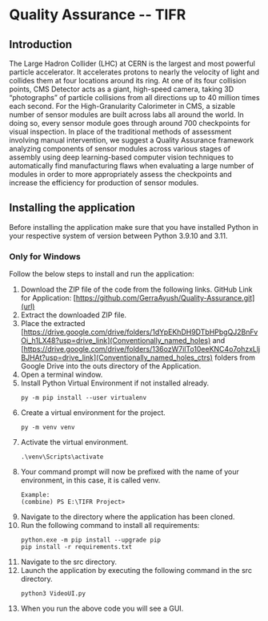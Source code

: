 # Quality Assurance -- TIFR

## Introduction

The Large Hadron Collider (LHC) at CERN is the largest and most powerful particle accelerator. It accelerates protons to nearly the velocity of light and collides them at four locations around its ring. At one of its four collision points, CMS Detector acts as a giant, high-speed camera, taking 3D “photographs” of particle collisions from all directions up to 40 million times each second. For the High-Granularity Calorimeter in CMS, a sizable number of sensor modules are built across labs all around the world. In doing so, every sensor module goes through around 700 checkpoints for visual inspection. In place of the traditional methods of assessment involving manual intervention, we suggest a Quality Assurance framework analyzing components of sensor modules across various stages of assembly using deep learning-based computer vision techniques to automatically find manufacturing flaws when evaluating a large number of modules in order to more appropriately assess the checkpoints and increase the efficiency for production of sensor modules.

## Installing the application

Before installing the application make sure that you have installed Python in your respective system of version between Python 3.9.10 and 3.11.

### Only for Windows

Follow the below steps to install and run the application:

1. Download the ZIP file of the code from the following links. GitHub Link for Application:
   [https://github.com/GerraAyush/Quality-Assurance.git](url)
2. Extract the downloaded ZIP file.
3. Place the extracted [https://drive.google.com/drive/folders/1dYpEKhDH9DTbHPbgQJ2BnFvOi_h1LX48?usp=drive_link](Conventionally_named_holes) and [https://drive.google.com/drive/folders/136ozW7ilTo10eeKNC4o7ohzxLljBJHAt?usp=drive_link](Conventionally_named_holes_ctrs) folders from Google Drive into the outs directory of the Application.
4. Open a terminal window.
5. Install Python Virtual Environment if not installed already.
    ```
    py -m pip install --user virtualenv
    ```
6. Create a virtual environment for the project.
    ```
    py -m venv venv
    ```
7. Activate the virtual environment.
    ```
    .\venv\Scripts\activate
    ```
8. Your command prompt will now be prefixed with the name of your environment, in this case, it is called venv.
    ```
    Example:
    (combine) PS E:\TIFR Project>
    ```
9. Navigate to the directory where the application has been cloned.
10. Run the following command to install all requirements:
    ```
    python.exe -m pip install --upgrade pip
    pip install -r requirements.txt
    ```
11. Navigate to the src directory.
12. Launch the application by executing the following command in the src directory.
    ```
    python3 VideoUI.py
    ```
13. When you run the above code you will see a GUI.
